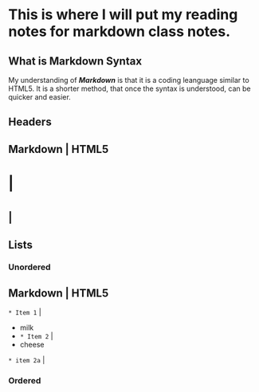 # This is where I will put my reading notes for markdown class notes.
## **What is Markdown Syntax**
My understanding of _**Markdown**_ is that it is a coding leanguage similar to HTML5. It is a shorter method, that once the syntax is understood, can be quicker and easier.
## **Headers**
Markdown                  |            HTML5
--------------------------------------------
#                         | <h1> </h1>
##                        | <h2> </h2>

## **Lists**
### Unordered
Markdown                  |            HTML5
--------------------------------------------
```* Item 1```            | <ul> <li> milk <li> 
```* Item 2```            | <li> cheese </li> </ul>
  ```* item 2a```         |
  
### Ordered
